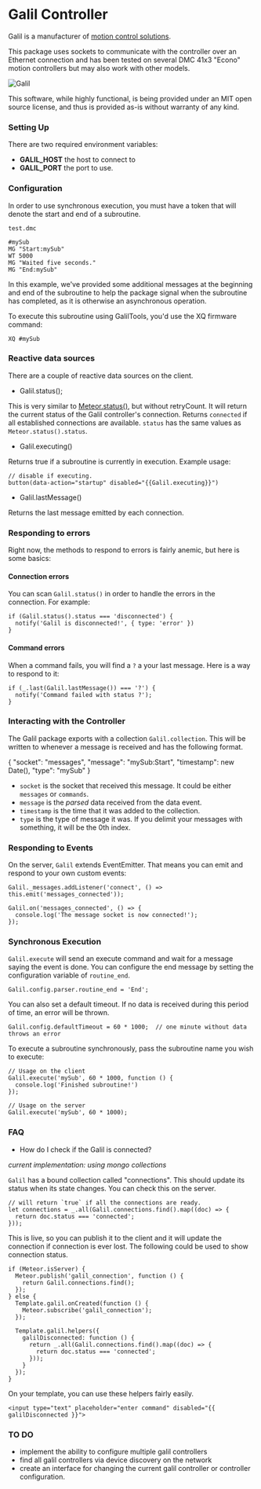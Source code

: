 # Galil Controller

Galil is a manufacturer of [motion control solutions](http://www.galilmc.com/motion-controllers). 

This package uses sockets to communicate with the controller over an Ethernet 
connection and has been tested on several DMC 41x3 "Econo" motion controllers 
but may also work with other models.

![Galil](http://www.galil.com/sites/default/files/products/dmc-41x3_big_0.png)

This software, while highly functional, is being provided under an MIT open 
source license, and thus is provided as-is without warranty of any kind.

### Setting Up

There are two required environment variables:

- **GALIL\_HOST** the host to connect to
- **GALIL\_PORT** the port to use.

### Configuration

In order to use synchronous execution, you must have a token that will
denote the start and end of a subroutine.

```
test.dmc

#mySub
MG "Start:mySub"
WT 5000
MG "Waited five seconds."
MG "End:mySub"
```

In this example, we've provided some additional messages at the beginning and
end of the subroutine to help the package signal when the subroutine has
completed, as it is otherwise an asynchronous operation.

To execute this subroutine using GalilTools, you'd use the XQ firmware command:

```
XQ #mySub
```

### Reactive data sources

There are a couple of reactive data sources on the client.

- Galil.status();

This is very similar to
[Meteor.status()](https://devdocs.io/meteor/index#meteor_status), but
without retryCount. It will return the current status of the Galil controller's connection.
Returns `connected` if all established connections are available.
`status` has the same values as `Meteor.status().status`.

- Galil.executing()

Returns true if a subroutine is currently in execution. Example usage:

```
// disable if executing.
button(data-action="startup" disabled="{{Galil.executing}}")
```

- Galil.lastMessage()

Returns the last message emitted by each connection.

### Responding to errors

Right now, the methods to respond to errors is fairly anemic, but here
is some basics:

#### Connection errors
You can scan `Galil.status()` in order to handle the errors in the
connection. For example:

```
if (Galil.status().status === 'disconnected') {
  notify('Galil is disconnected!', { type: 'error' })
}
```

#### Command errors

When a command fails, you will find a `?` a your last message. Here is a
way to respond to it:

```
if (_.last(Galil.lastMessage()) === '?') {
  notify('Command failed with status ?');
}
```

### Interacting with the Controller

The Galil package exports with a collection `Galil.collection`. This
will be written to whenever a message is received and has the following
format.

{
  "socket": "messages",
  "message": "mySub:Start",
  "timestamp": new Date(),
  "type": "mySub"
}

- `socket` is the socket that received this message. It could be either
  `messages` or `commands`.
- `message` is the _parsed_ data received from the data event.
- `timestamp` is the time that it was added to the collection.
- `type` is the type of message it was. If you delimit your messages with
  something, it will be the 0th index.  

### Responding to Events

On the server, `Galil` extends EventEmitter. That means you can emit and
respond to your own custom events:

```
Galil._messages.addListener('connect', () =>
this.emit('messages_connected'));

Galil.on('messages_connected', () => {
  console.log('The message socket is now connected!');
});
```

### Synchronous Execution

`Galil.execute` will send an execute command and wait for a message saying the 
event is done. You can configure the end message by setting the configuration 
variable of `routine_end`.

```
Galil.config.parser.routine_end = 'End';
```

You can also set a default timeout. If no data is received during this
period of time, an error will be thrown.

```
Galil.config.defaultTimeout = 60 * 1000;  // one minute without data
throws an error
```

To execute a subroutine synchronously, pass the subroutine name you wish 
to execute:

```
// Usage on the client
Galil.execute('mySub', 60 * 1000, function () {
  console.log('Finished subroutine!')
});

// Usage on the server
Galil.execute('mySub', 60 * 1000);
```

### FAQ

- How do I check if the Galil is connected?

_current implementation: using mongo collections_

`Galil` has a bound collection called "connections". This should update
its status when its state changes. You can check this on the server.

```
// will return `true` if all the connections are ready.
let connections = _.all(Galil.connections.find().map((doc) => {
  return doc.status === 'connected';
}));
```

This is live, so you can publish it to the client and it will update the
connection if connection is ever lost. The following could be used to
show connection status.

```
if (Meteor.isServer) {
  Meteor.publish('galil_connection', function () {
    return Galil.connections.find();
  });
} else {
  Template.galil.onCreated(function () {
    Meteor.subscribe('galil_connection');
  });

  Template.galil.helpers({
    galilDisconnected: function () {
      return _.all(Galil.connections.find().map((doc) => {
        return doc.status === 'connected';
      }));
    }
  });
}
```

On your template, you can use these helpers fairly easily.

```
<input type="text" placeholder="enter command" disabled="{{
galilDisconnected }}">
```

### TO DO

- implement the ability to configure multiple galil controllers
- find all galil controllers via device discovery on the network
- create an interface for changing the current galil controller or
  controller configuration.
